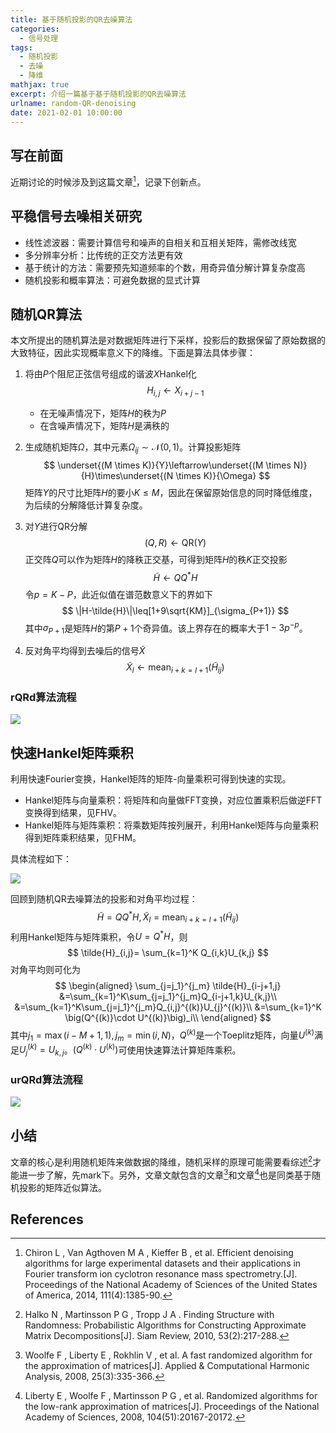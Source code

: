 ```yaml
---
title: 基于随机投影的QR去噪算法
categories:
  - 信号处理
tags:
  - 随机投影
  - 去噪
  - 降维
mathjax: true
excerpt: 介绍一篇基于基于随机投影的QR去噪算法
urlname: random-QR-denoising
date: 2021-02-01 10:00:00
---
```


## 写在前面

近期讨论的时候涉及到这篇文章[^1]，记录下创新点。

## 平稳信号去噪相关研究

- 线性滤波器：需要计算信号和噪声的自相关和互相关矩阵，需修改线宽
- 多分辨率分析：比传统的正交方法更有效
- 基于统计的方法：需要预先知道频率的个数，用奇异值分解计算复杂度高
- 随机投影和概率算法：可避免数据的显式计算

## 随机QR算法

本文所提出的随机算法是对数据矩阵进行下采样，投影后的数据保留了原始数据的大致特征，因此实现概率意义下的降维。下面是算法具体步骤：

1. 将由$P$个阻尼正弦信号组成的谐波$X$Hankel化
   $$
   H_{i,j}\leftarrow X_{i+j-1}
   $$

   - 在无噪声情况下，矩阵$H$的秩为$P$
   - 在含噪声情况下，矩阵$H$是满秩的

2. 生成随机矩阵$\Omega$，其中元素$\Omega_{ij}\sim\mathcal N(0,1)$。计算投影矩阵
   $$
   \underset{(M \times K)}{Y}\leftarrow\underset{(M \times N)}{H}\times\underset{(N \times K)}{\Omega}
   $$
   矩阵$Y$的尺寸比矩阵$H$的要小$K\leq M$，因此在保留原始信息的同时降低维度，为后续的分解降低计算复杂度。

3. 对$Y$进行QR分解
   $$
   (Q,R)\leftarrow\text{QR}(Y)
   $$
   正交阵$Q$可以作为矩阵$H$的降秩正交基，可得到矩阵$H$的秩$K$正交投影
   $$
   \tilde{H}\leftarrow QQ^* H
   $$
   令$p=K-P$，此近似值在谱范数意义下的界如下
   $$
   \|H-\tilde{H}\|\leq[1+9\sqrt{KM}]_{\sigma_{P+1}}
   $$
   其中$\sigma_{P+1}$是矩阵$H$的第$P+1$个奇异值。该上界存在的概率大于$1-3p^{-p}$。

4. 反对角平均得到去噪后的信号$\tilde{X}$
   $$
   \tilde{X}_l\leftarrow \operatorname*{mean}_{i+k=l+1}(\tilde{H}_{ij})
   $$

### rQRd算法流程

![](random-QR-denoising/Alg-rQRd.png)

## 快速Hankel矩阵乘积

利用快速Fourier变换，Hankel矩阵的矩阵-向量乘积可得到快速的实现。

- Hankel矩阵与向量乘积：将矩阵和向量做FFT变换，对应位置乘积后做逆FFT变换得到结果，见FHV。
- Hankel矩阵与矩阵乘积：将乘数矩阵按列展开，利用Hankel矩阵与向量乘积得到矩阵乘积结果，见FHM。

具体流程如下：

![](random-QR-denoising/Alg-Fhv.png)

回顾到随机QR去噪算法的投影和对角平均过程：
$$
\tilde{H}= QQ^* H, \tilde{X}_l= \operatorname*{mean}_{i+k=l+1}(\tilde{H}_{ij})
$$
利用Hankel矩阵与矩阵乘积，令$U=Q^*H$，则
$$
\tilde{H}_{i,j}= \sum_{k=1}^K Q_{i,k}U_{k,j}
$$
对角平均则可化为
$$
\begin{aligned}
\sum_{j=j_1}^{j_m} \tilde{H}_{i-j+1,j}
&=\sum_{k=1}^K\sum_{j=j_1}^{j_m}Q_{i-j+1,k}U_{k,j}\\
&=\sum_{k=1}^K\sum_{j=j_1}^{j_m}Q_{i,j}^{(k)}U_{j}^{(k)}\\
&=\sum_{k=1}^K \big(Q^{(k)}\cdot U^{(k)}\big)_i\\
\end{aligned}
$$
其中$j_1=\max(i-M+1,1),j_m=\min(i,N)$，$Q^{(k)}$是一个Toeplitz矩阵，向量$U^{(k)}$满足$U_j^{(k)}=U_{k,j}$。$\big(Q^{(k)}\cdot U^{(k)}\big)$可使用快速算法计算矩阵乘积。

### urQRd算法流程

![](random-QR-denoising/Alg-urQRd.png)

## 小结

文章的核心是利用随机矩阵来做数据的降维，随机采样的原理可能需要看综述[^2]才能进一步了解，先mark下。另外，文章文献包含的文章[^3]和文章[^4]也是同类基于随机投影的矩阵近似算法。

## References

[^1]: Chiron L , Van Agthoven M A , Kieffer B , et al. Efficient denoising algorithms for large experimental datasets and their applications in Fourier transform ion cyclotron resonance mass spectrometry.[J]. Proceedings of the National Academy of Sciences of the United States of America, 2014, 111(4):1385-90.
[^2]: Halko N , Martinsson P G , Tropp J A . Finding Structure with Randomness: Probabilistic Algorithms for Constructing Approximate Matrix Decompositions[J]. Siam Review, 2010, 53(2):217-288.
[^3]: Woolfe F , Liberty E , Rokhlin V , et al. A fast randomized algorithm for the approximation of matrices[J]. Applied & Computational Harmonic Analysis, 2008, 25(3):335-366.
[^4]: Liberty E , Woolfe F , Martinsson P G , et al. Randomized algorithms for the low-rank approximation of matrices[J]. Proceedings of the National Academy of Sciences, 2008, 104(51):20167-20172.


